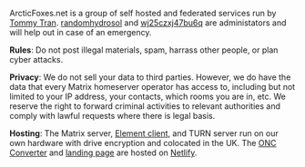 ArcticFoxes.net is a group of self hosted and federated services run by [Tommy Tran](https://tommytran.io). [randomhydrosol](https://github.com/randomhydrosol) and [wj25czxj47bu6q](https://github.com/wj25czxj47bu6q) are administators and will help out in case of an emergency.

**Rules**: Do not post illegal materials, spam, harrass other people, or plan cyber attacks.

**Privacy**: We do not sell your data to third parties. However, we do have the data that every Matrix homeserver operator has access to, including but not limited to your IP address, your contacts, which rooms you are in, etc. We reserve the right to forward criminal activities to relevant authorities and comply with lawful requests where there is legal basis.

**Hosting**: The Matrix server, [Element client](https://element.arcticfoxes.net), and TURN server run on our own hardware with drive encryption and colocated in the UK. The [ONC Converter](https://onc.arcticfoxes.net) and [landing page](https://arcticfoxes.net) are hosted on [Netlify](https://netlify.app).
